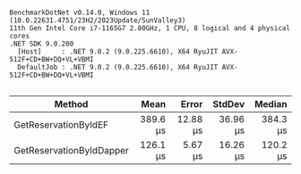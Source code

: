 ```

BenchmarkDotNet v0.14.0, Windows 11 (10.0.22631.4751/23H2/2023Update/SunValley3)
11th Gen Intel Core i7-1165G7 2.80GHz, 1 CPU, 8 logical and 4 physical cores
.NET SDK 9.0.200
  [Host]     : .NET 9.0.2 (9.0.225.6610), X64 RyuJIT AVX-512F+CD+BW+DQ+VL+VBMI
  DefaultJob : .NET 9.0.2 (9.0.225.6610), X64 RyuJIT AVX-512F+CD+BW+DQ+VL+VBMI


```
| Method                   | Mean     | Error    | StdDev   | Median   |
|------------------------- |---------:|---------:|---------:|---------:|
| GetReservationByIdEF     | 389.6 μs | 12.88 μs | 36.96 μs | 384.3 μs |
| GetReservationByIdDapper | 126.1 μs |  5.67 μs | 16.26 μs | 120.2 μs |
